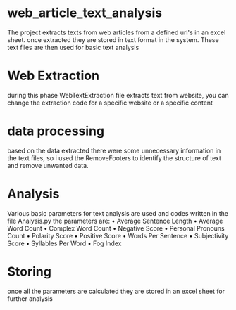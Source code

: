 # web_article_text_analysis
The project extracts texts from web articles from a defined url's in an excel sheet. once extracted they are stored in text format in the system. These text files are then used for basic text analysis

# Web Extraction 
during this phase WebTextExtraction file extracts text from website, you can change the extraction code for a specific website or a specific content

# data processing
based on the data extracted there were some unnecessary information in the text files, so i used the RemoveFooters to identify the structure of text and remove unwanted data.

# Analysis 
Various basic parameters for text analysis are used and codes written in the file Analysis.py
the parameters are:
•	Average Sentence Length
•	Average Word Count
•	Complex Word Count
•	Negative Score
•	Personal Pronouns Count
•	Polarity Score
•	Positive Score
•	Words Per Sentence
•	Subjectivity Score
•	Syllables Per Word
•	Fog Index

# Storing
once all the parameters are calculated they are stored in an excel sheet for further analysis
